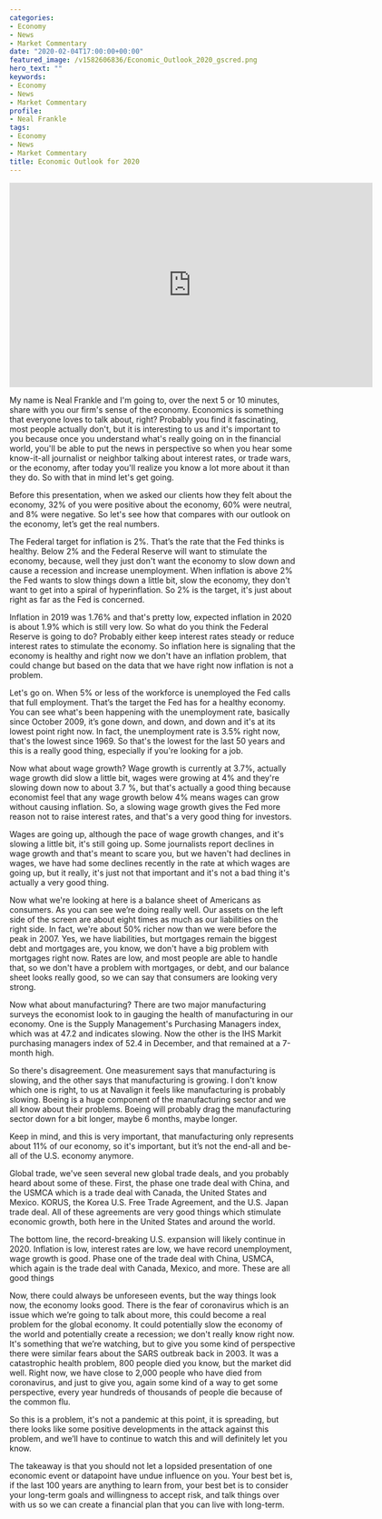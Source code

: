 ```yaml
---
categories:
- Economy
- News
- Market Commentary
date: "2020-02-04T17:00:00+00:00"
featured_image: /v1582606836/Economic_Outlook_2020_gscred.png
hero_text: ""
keywords:
- Economy
- News
- Market Commentary
profile:
- Neal Frankle
tags:
- Economy
- News
- Market Commentary
title: Economic Outlook for 2020
---
```

<iframe src="https://player.vimeo.com/video/393453325" width="640" height="360" frameborder="0" allow="autoplay; fullscreen" allowfullscreen></iframe>

My name is Neal Frankle and I'm going to, over the next 5 or 10 minutes, share with you our firm's sense of the economy. Economics is something that everyone loves to talk about, right? Probably you find it fascinating, most people actually don't, but it is interesting to us and it's important to you because once you understand what's really going on in the financial world, you'll be able to put the news in perspective so when you hear some know-it-all journalist or neighbor talking about interest rates, or trade wars, or the economy, after today you'll realize you know a lot more about it than they do. So with that in mind let's get going.

Before this presentation, when we asked our clients how they felt about the economy, 32% of you were positive about the economy, 60% were neutral, and 8% were negative. So let's see how that compares with our outlook on the economy, let’s get the real numbers.

The Federal target for inflation is 2%. That’s the rate that the Fed thinks is healthy. Below 2% and the Federal Reserve will want to stimulate the economy, because, well they just don't want the economy to slow down and cause a recession and increase unemployment. When inflation is above 2% the Fed wants to slow things down a little bit, slow the economy, they don't want to get into a spiral of hyperinflation. So 2% is the target, it's just about right as far as the Fed is concerned.

Inflation in 2019 was 1.76% and that's pretty low, expected inflation in 2020 is about 1.9% which is still very low. So what do you think the Federal Reserve is going to do? Probably either keep interest rates steady or reduce interest rates to stimulate the economy. So inflation here is signaling that the economy is healthy and right now we don't have an inflation problem, that could change but based on the data that we have right now inflation is not a problem.

Let's go on. When 5% or less of the workforce is unemployed the Fed calls that full employment. That’s the target the Fed has for a healthy economy. You can see what's been happening with the unemployment rate, basically since October 2009, it’s gone down, and down, and down and it's at its lowest point right now. In fact, the unemployment rate is 3.5% right now, that's the lowest since 1969. So that's the lowest for the last 50 years and this is a really good thing, especially if you're looking for a job.

Now what about wage growth? Wage growth is currently at 3.7%, actually wage growth did slow a little bit, wages were growing at 4% and they're slowing down now to about 3.7 %, but that's actually a good thing because economist feel that any wage growth below 4% means wages can grow without causing inflation. So, a slowing wage growth gives the Fed more reason not to raise interest rates, and that's a very good thing for investors.

Wages are going up, although the pace of wage growth changes, and it's slowing a little bit, it's still going up. Some journalists report declines in wage growth and that's meant to scare you, but we haven't had declines in wages, we have had some declines recently in the rate at which wages are going up, but it really, it's just not that important and it's not a bad thing it's actually a very good thing.

Now what we're looking at here is a balance sheet of Americans as consumers. As you can see we’re doing really well. Our assets on the left side of the screen are about eight times as much as our liabilities on the right side. In fact, we're about 50% richer now than we were before the peak in 2007. Yes, we have liabilities, but mortgages remain the biggest debt and mortgages are, you know, we don't have a big problem with mortgages right now. Rates are low, and most people are able to handle that, so we don't have a problem with mortgages, or debt, and our balance sheet looks really good, so we can say that consumers are looking very strong.

Now what about manufacturing? There are two major manufacturing surveys the economist look to in gauging the health of manufacturing in our economy. One is the Supply Management's Purchasing Managers index, which was at 47.2 and indicates slowing. Now the other is the IHS Markit purchasing managers index of 52.4 in December, and that remained at a 7-month high.

So there's disagreement. One measurement says that manufacturing is slowing, and the other says that manufacturing is growing. I don't know which one is right, to us at Navalign it feels like manufacturing is probably slowing. Boeing is a huge component of the manufacturing sector and we all know about their problems. Boeing will probably drag the manufacturing sector down for a bit longer, maybe 6 months, maybe longer.

Keep in mind, and this is very important, that manufacturing only represents about 11% of our economy, so it's important, but it’s not the end-all and be-all of the U.S. economy anymore.

Global trade, we've seen several new global trade deals, and you probably heard about some of these. First, the phase one trade deal with China, and the USMCA which is a trade deal with Canada, the United States and Mexico. KORUS, the Korea U.S. Free Trade Agreement, and the U.S. Japan trade deal. All of these agreements are very good things which stimulate economic growth, both here in the United States and around the world.

The bottom line, the record-breaking U.S. expansion will likely continue in 2020. Inflation is low, interest rates are low, we have record unemployment, wage growth is good. Phase one of the trade deal with China, USMCA, which again is the trade deal with Canada, Mexico, and more. These are all good things

Now, there could always be unforeseen events, but the way things look now, the economy looks good. There is the fear of coronavirus which is an issue which we’re going to talk about more, this could become a real problem for the global economy. It could potentially slow the economy of the world and potentially create a recession; we don't really know right now. It's something that we’re watching, but to give you some kind of perspective there were similar fears about the SARS outbreak back in 2003. It was a catastrophic health problem, 800 people died you know, but the market did well. Right now, we have close to 2,000 people who have died from coronavirus, and just to give you, again some kind of a way to get some perspective, every year hundreds of thousands of people die because of the common flu.

So this is a problem, it's not a pandemic at this point, it is spreading, but there looks like some positive developments in the attack against this problem, and we’ll have to continue to watch this and will definitely let you know.

The takeaway is that you should not let a lopsided presentation of one economic event or datapoint have undue influence on you. Your best bet is, if the last 100 years are anything to learn from, your best bet is to consider your long-term goals and willingness to accept risk, and talk things over with us so we can create a financial plan that you can live with long-term.